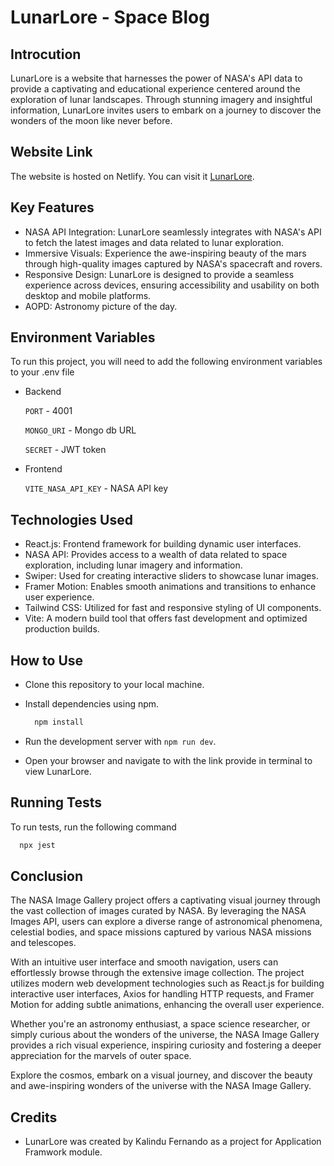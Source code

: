# LunarLore - Space Blog

## Introcution

LunarLore is a website that harnesses the power of NASA's API data to provide a captivating and educational experience centered around the exploration of lunar landscapes. Through stunning imagery and insightful information, LunarLore invites users to embark on a journey to discover the wonders of the moon like never before.

## Website Link

The website is hosted on Netlify. You can visit it [LunarLore](https://lunarlore.netlify.app).

## Key Features

- NASA API Integration: LunarLore seamlessly integrates with NASA's API to fetch the latest images and data related to lunar exploration.
- Immersive Visuals: Experience the awe-inspiring beauty of the mars through high-quality images captured by NASA's spacecraft and rovers.
- Responsive Design: LunarLore is designed to provide a seamless experience across devices, ensuring accessibility and usability on both desktop and mobile platforms.
- AOPD: Astronomy picture of the day.

## Environment Variables

To run this project, you will need to add the following environment variables to your .env file

- Backend

  `PORT` - 4001

  `MONGO_URI` - Mongo db URL

  `SECRET` - JWT token

- Frontend

  `VITE_NASA_API_KEY` - NASA API key

## Technologies Used

- React.js: Frontend framework for building dynamic user interfaces.
- NASA API: Provides access to a wealth of data related to space exploration, including lunar imagery and information.
- Swiper: Used for creating interactive sliders to showcase lunar images.
- Framer Motion: Enables smooth animations and transitions to enhance user experience.
- Tailwind CSS: Utilized for fast and responsive styling of UI components.
- Vite: A modern build tool that offers fast development and optimized production builds.

## How to Use

- Clone this repository to your local machine.
- Install dependencies using npm.

  ```bash
    npm install
  ```

- Run the development server with `npm run dev`.
- Open your browser and navigate to with the link provide in terminal to view LunarLore.

## Running Tests

To run tests, run the following command

```bash
  npx jest
```

## Conclusion

The NASA Image Gallery project offers a captivating visual journey through the vast collection of images curated by NASA. By leveraging the NASA Images API, users can explore a diverse range of astronomical phenomena, celestial bodies, and space missions captured by various NASA missions and telescopes.

With an intuitive user interface and smooth navigation, users can effortlessly browse through the extensive image collection. The project utilizes modern web development technologies such as React.js for building interactive user interfaces, Axios for handling HTTP requests, and Framer Motion for adding subtle animations, enhancing the overall user experience.

Whether you're an astronomy enthusiast, a space science researcher, or simply curious about the wonders of the universe, the NASA Image Gallery provides a rich visual experience, inspiring curiosity and fostering a deeper appreciation for the marvels of outer space.

Explore the cosmos, embark on a visual journey, and discover the beauty and awe-inspiring wonders of the universe with the NASA Image Gallery.

## Credits

- LunarLore was created by Kalindu Fernando as a project for Application Framwork module.
